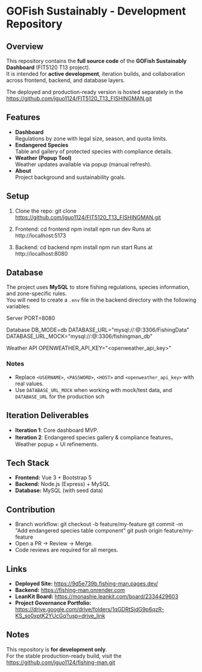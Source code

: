 # GOFish Sustainably - Development Repository

## Overview
This repository contains the **full source code** of the **GOFish Sustainably Dashboard** (FIT5120 T13 project).  
It is intended for **active development**, iteration builds, and collaboration across frontend, backend, and database layers.  

The deployed and production-ready version is hosted separately in the https://github.com/jguo1124/FIT5120_T13_FISHINGMAN.git


## Features
- **Dashboard**  
  Regulations by zone with legal size, season, and quota limits.
- **Endangered Species**  
  Table and gallery of protected species with compliance details.
- **Weather (Popup Tool)**  
  Weather updates available via popup (manual refresh).
- **About**  
  Project background and sustainability goals.

## Setup
1. Clone the repo:
git clone https://github.com/jguo1124/FIT5120_T13_FISHINGMAN.git

2. Frontend:
cd frontend
npm install
npm run dev
Runs at http://localhost:5173

3. Backend:
cd backend
npm install
npm run start
Runs at http://localhost:8080

## Database

The project uses **MySQL** to store fishing regulations, species information, and zone-specific rules.  
You will need to create a `.env` file in the backend directory with the following variables:

Server
PORT=8080

Database
DB_MODE=db
DATABASE_URL="mysql://<USERNAME>:<PASSWORD>@<HOST>:3306/FishingData"
DATABASE_URL_MOCK="mysql://<USERNAME>:<PASSWORD>@<HOST>:3306/fishingman_db"

Weather API
OPENWEATHER_API_KEY="<openweather_api_key>"



### Notes
- Replace `<USERNAME>`, `<PASSWORD>`, `<HOST>` and `<openweather_api_key>` with real values.    
- Use `DATABASE_URL_MOCK` when working with mock/test data, and `DATABASE_URL` for the production sch

## Iteration Deliverables
- **Iteration 1**: Core dashboard MVP.  
- **Iteration 2**: Endangered species gallery & compliance features， Weather popup + UI refinements.  

## Tech Stack
- **Frontend:** Vue 3 + Bootstrap 5  
- **Backend:** Node.js (Express) + MySQL  
- **Database:** MySQL (with seed data)  

## Contribution
- Branch workflow:
git checkout -b feature/my-feature
git commit -m "Add endangered species table component"
git push origin feature/my-feature
- Open a PR → Review → Merge.  
- Code reviews are required for all merges.  

## Links
- **Deployed Site:** https://9d5e739b.fishing-man.pages.dev/  
- **Backend:** https://fishing-man.onrender.com  
- **LeanKit Board:** https://monashie.leankit.com/board/2334429603 
- **Project Governance Portfolio:** https://drive.google.com/drive/folders/1qGDRtSjdG9p6qzR-KS_so0xptK2YUcGq?usp=drive_link

## Notes
This repository is **for development only**.  
For the stable production-ready build, visit the https://github.com/jguo1124/fishing-man.git
